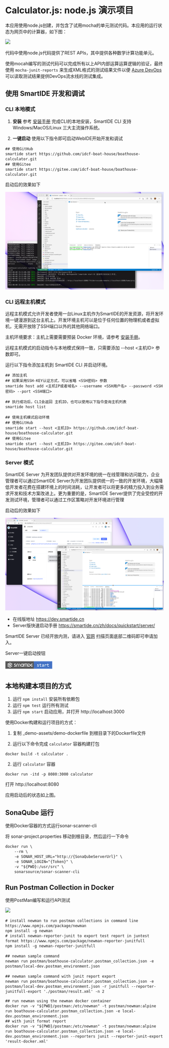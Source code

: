 # Calculator.js:  node.js 演示项目    
   
本应用使用node.js创建，并包含了试用mocha的单元测试代码。本应用的运行状态为网页中的计算器，如下图：

![](calculator-ui.png)

代码中使用node.js代码提供了REST APIs，其中提供各种数学计算功能单元。

使用mocah编写的测试代码可以完成所有以上API内部运算运算逻辑的验证，最终使用 `mocha-junit-reports` 来生成XML格式的测试结果文件以便 [Azure DevOps](https://azure.com/devops) 可以读取测试结果提供DevOps流水线的测试集成。

## 使用 SmartIDE 开发和调试

### CLI 本地模式

1. **安装** 参考 [安装手册](https://smartide.cn/zh/docs/install/cli/) 完成CLI的本地安装，SmartIDE CLI 支持 Windows/MacOS/Linux 三大主流操作系统。

2. **一键启动** 使用以下指令即可启动WebIDE开始开发和调试

```shell
## 使用GitHub
smartide start https://github.com/idcf-boat-house/boathouse-calculator.git
## 使用Gitee
smartide start https://gitee.com/idcf-boat-house/boathouse-calculator.git
```

启动后的效果如下

![](images/smartide-local.png)

### CLI 远程主机模式

远程主机模式允许开发者使用一台Linux主机作为SmartIDE的开发资源，将开发环境一键漫游到这台主机上。开发环境主机可以是位于任何位置的物理机或者虚拟机，无需开放除了SSH端口以外的其他网络端口。

主机环境要求：主机上需要需要预装 Docker 环境，请参考 [安装手册](https://smartide.cn/zh/docs/install/docker/linux/)。

远程主机模式的启动指令与本地模式保持一致，只需要添加 --host <主机ID> 参数即可。

运行以下指令添加主机到 SmartIDE CLI 并启动环境。

```shell
## 添加主机
## 如果采用SSH-KEY认证方式，可以省略 <SSH密码> 参数
smartide host add <主机IP或者域名> --username <SSH用户名> --password <SSH密码> --port <SSH端口>

## 执行成功后，CLI会返回 主机ID，也可以使用以下指令查询主机列表
smartide host list

## 使用主机模式启动环境
## 使用GitHub 
smartide start --host <主机ID> https://github.com/idcf-boat-house/boathouse-calculator.git
## 使用Gitee
smartide start --host <主机ID> https://gitee.com/idcf-boat-house/boathouse-calculator.git
```

### Server 模式

SmartIDE Server 为开发团队提供对开发环境的统一在线管理和访问能力，企业管理者可以通过SmartIDE Server为开发团队提供统一的一致的开发环境，大幅降低开发者花费在搭建环境上的时间消耗，让开发者可以将更多的精力投入到业务需求开发和技术方案改进上。更为重要的是，SmartIDE Server提供了完全受控的开发测试环境，管理者可以通过工作区策略对开发环境进行管理

启动后的效果如下

![](images/smartide-server.png)

- 在线版地址 https://dev.smartide.cn 
- Server版快速启动手册 https://smartide.cn/zh/docs/quickstart/server/ 

SmartIDE Server 已经开放内测，请进入 [官网](https://smartide.cn) 扫描页面底部二维码即可申请加入。

Server一键启动按钮 

[![smartide start](images/smartide-start-badge.png)](http://dev.smartide.cn/#/layout/smartide/workspace/details/157)

## 本地构建本项目的方式 

1. 运行 `npm install` 安装所有依赖包
2. 运行 `npm test` 运行所有测试
3. 运行 `npm start` 启动应用，并打开 http://localhost:3000

使用Docker构建和运行项目的方式：

1. 复制 _demo-assets/demo-dockerfile 到根目录下的Dockerfile文件

2. 运行以下命令完成 `calculator` 容器构建打包

```shell
docker build -t calculator .
```

2. 运行 `calculator` 容器

```shell
docker run -itd -p 8080:3000 calculator
```

打开 http://localhost:8080 

应用启动后的状态如上图。


## SonaQube 运行

使用Docker容器的方式运行sonar-scanner-cli

将 sonar-project.properties 移动到根目录，然后运行一下命令

```shll
docker run \
    --rm \
    -e SONAR_HOST_URL="http://{SonaQubeServerUrl}" \
    -e SONAR_LOGIN="{Token}" \
    -v "${PWD}:/usr/src" \
    sonarsource/sonar-scanner-cli
```

## Run Postman Collection in Docker

使用PostMan编写和运行API测试

![](postman/postman.png)

```shell
# install newman to run postman collections in command line https://www.npmjs.com/package/newman
npm install -g newman
# install newman-reporter-junit to export test report in juntest format https://www.npmjs.com/package/newman-reporter-junitfull
npm install -g newman-reporter-junitfull

## newman sample command
newman run postman/boathouse-calculator.postman_collection.json -e postman/local-dev.postman_environment.json

## newman sample command with junit report export
newman run postman/boathouse-calculator.postman_collection.json -e postman/local-dev.postman_environment.json -r junitfull --reporter-junitfull-export './postman/result.xml' -n 2
```

```shell
## run newman using the newman docker container
docker run -v "${PWD}/postman:/etc/newman" -t postman/newman:alpine run boathouse-calculator.postman_collection.json -e local-dev.postman_environment.json
## with junit format report 
docker run -v "${PWD}/postman:/etc/newman" -t postman/newman:alpine run boathouse-calculator.postman_collection.json -e local-dev.postman_environment.json --reporters junit --reporter-junit-export 'result-docker.xml'
```


